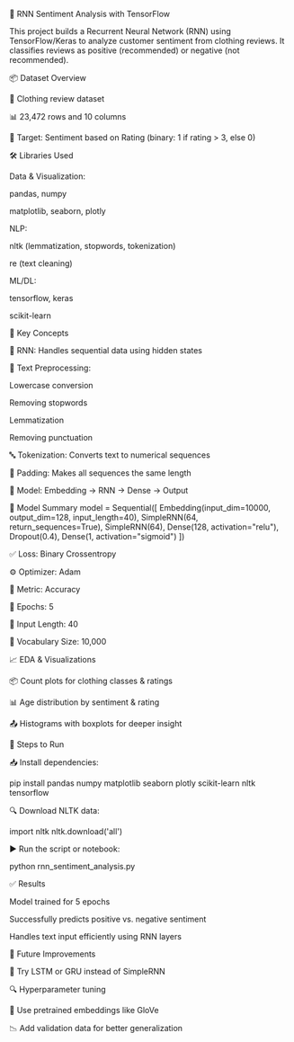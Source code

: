 🧠 RNN Sentiment Analysis with TensorFlow

This project builds a Recurrent Neural Network (RNN) using TensorFlow/Keras to analyze customer sentiment from clothing reviews. It classifies reviews as positive (recommended) or negative (not recommended).

📦 Dataset Overview

👕 Clothing review dataset

📊 23,472 rows and 10 columns

🎯 Target: Sentiment based on Rating (binary: 1 if rating > 3, else 0)

🛠️ Libraries Used

Data & Visualization:

pandas, numpy

matplotlib, seaborn, plotly

NLP:

nltk (lemmatization, stopwords, tokenization)

re (text cleaning)

ML/DL:

tensorflow, keras

scikit-learn

🧾 Key Concepts

🔁 RNN: Handles sequential data using hidden states

🧼 Text Preprocessing:

Lowercase conversion

Removing stopwords

Lemmatization

Removing punctuation

🔤 Tokenization: Converts text to numerical sequences

🧱 Padding: Makes all sequences the same length

🧠 Model: Embedding → RNN → Dense → Output

🧪 Model Summary
model = Sequential([
    Embedding(input_dim=10000, output_dim=128, input_length=40),
    SimpleRNN(64, return_sequences=True),
    SimpleRNN(64),
    Dense(128, activation="relu"),
    Dropout(0.4),
    Dense(1, activation="sigmoid")
])


✅ Loss: Binary Crossentropy

⚙️ Optimizer: Adam

📏 Metric: Accuracy

🔁 Epochs: 5

🔡 Input Length: 40

📖 Vocabulary Size: 10,000

📈 EDA & Visualizations

📦 Count plots for clothing classes & ratings

📊 Age distribution by sentiment & rating

📤 Histograms with boxplots for deeper insight

🚀 Steps to Run

📥 Install dependencies:

pip install pandas numpy matplotlib seaborn plotly scikit-learn nltk tensorflow


🔍 Download NLTK data:

import nltk
nltk.download('all')


▶️ Run the script or notebook:

python rnn_sentiment_analysis.py

✅ Results

Model trained for 5 epochs

Successfully predicts positive vs. negative sentiment

Handles text input efficiently using RNN layers

📌 Future Improvements

🔁 Try LSTM or GRU instead of SimpleRNN

🔍 Hyperparameter tuning

🧠 Use pretrained embeddings like GloVe

📉 Add validation data for better generalization
